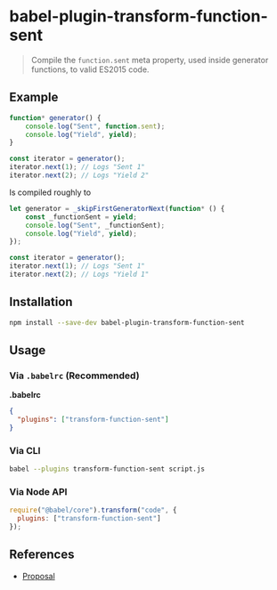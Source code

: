 # babel-plugin-transform-function-sent

> Compile the `function.sent` meta property, used inside generator functions, to valid ES2015 code.

## Example

```js
function* generator() {
    console.log("Sent", function.sent);
    console.log("Yield", yield);
}

const iterator = generator();
iterator.next(1); // Logs "Sent 1"
iterator.next(2); // Logs "Yield 2"
```

Is compiled roughly to

```js
let generator = _skipFirstGeneratorNext(function* () {
    const _functionSent = yield;
    console.log("Sent", _functionSent);
    console.log("Yield", yield);
});

const iterator = generator();
iterator.next(1); // Logs "Sent 1"
iterator.next(2); // Logs "Yield 1"
```

## Installation

```sh
npm install --save-dev babel-plugin-transform-function-sent
```

## Usage

### Via `.babelrc` (Recommended)

**.babelrc**

```json
{
  "plugins": ["transform-function-sent"]
}
```

### Via CLI

```sh
babel --plugins transform-function-sent script.js
```

### Via Node API

```javascript
require("@babel/core").transform("code", {
  plugins: ["transform-function-sent"]
});
```

## References

* [Proposal](https://github.com/allenwb/ESideas/blob/master/Generator%20metaproperty.md)
